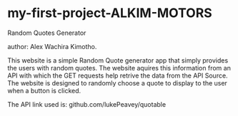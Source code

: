 # my-first-project-ALKIM-MOTORS
Random Quotes Generator

author: Alex Wachira Kimotho.

This website is a simple Random Quote generator app that simply provides the users with random quotes. The website aquires this information from an API with which the GET requests help retrive the data from the API Source. The website is designed to randomly choose a quote to display to the user when a button is clicked.


The API link used is: github.com/lukePeavey/quotable
